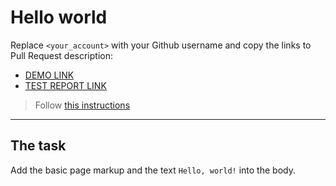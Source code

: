 # Hello world
Replace `<your_account>` with your Github username and copy the links to Pull Request description:
- [DEMO LINK](https://korniienkokarina.github.io/layout_hello-world/)
- [TEST REPORT LINK](https://korniienkokarina.github.io/layout_hello-world/report/html_report/)

> Follow [this instructions](https://mate-academy.github.io/layout_task-guideline/#how-to-solve-the-layout-tasks-on-github)
___

## The task
Add the basic page markup and the text `Hello, world!` into the body.
